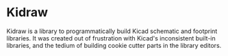 # Kidraw

Kidraw is a library to programmatically build Kicad schematic and
footprint libraries. It was created out of frustration with Kicad's
inconsistent built-in libraries, and the tedium of building cookie
cutter parts in the library editors.
